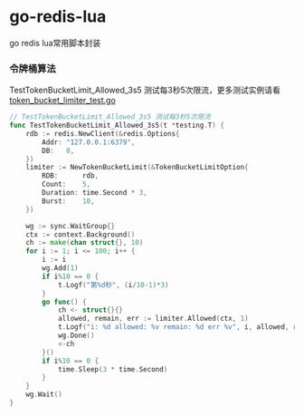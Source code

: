 # go-redis-lua
go redis lua常用脚本封装


### 令牌桶算法

TestTokenBucketLimit_Allowed_3s5 测试每3秒5次限流，更多测试实例请看[token_bucket_limiter_test.go](token_bucket_limiter_test.go)
```go 
// TestTokenBucketLimit_Allowed_3s5 测试每3秒5次限流
func TestTokenBucketLimit_Allowed_3s5(t *testing.T) {
	rdb := redis.NewClient(&redis.Options{
		Addr: "127.0.0.1:6379",
		DB:   0,
	})
	limiter := NewTokenBucketLimit(&TokenBucketLimitOption{
		RDB:      rdb,
		Count:    5,
		Duration: time.Second * 3,
		Burst:    10,
	})

	wg := sync.WaitGroup{}
	ctx := context.Background()
	ch := make(chan struct{}, 10)
	for i := 1; i <= 100; i++ {
		i := i
		wg.Add(1)
		if i%10 == 0 {
			t.Logf("第%d秒", (i/10-1)*3)
		}
		go func() {
			ch <- struct{}{}
			allowed, remain, err := limiter.Allowed(ctx, 1)
			t.Logf("i: %d allowed: %v remain: %d err %v", i, allowed, remain, err)
			wg.Done()
			<-ch
		}()
		if i%10 == 0 {
			time.Sleep(3 * time.Second)
		}
	}
	wg.Wait()
}
```


